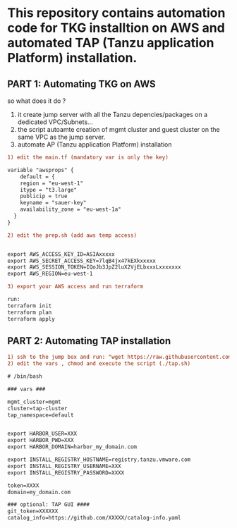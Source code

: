 
# This repository contains automation code for TKG installtion on AWS and automated TAP (Tanzu application Platform) installation.

## PART 1: Automating TKG on AWS 

so what does it do ? 
1) it create jump server with all the Tanzu depencies/packages on a dedicated VPC/Subnets...
2) the script autoamte creation of mgmt cluster and guest cluster on the same VPC as the jump server.
3) automate AP (Tanzu application Platform) installation

```diff
1) edit the main.tf (mandatory var is only the key)

variable "awsprops" {
    default = {
    region = "eu-west-1"
    itype = "t3.large"
    publicip = true
    keyname = "sauer-key"
    availability_zone = "eu-west-1a"
  }
}

2) edit the prep.sh (add aws temp access)  


export AWS_ACCESS_KEY_ID=ASIAxxxxx
export AWS_SECRET_ACCESS_KEY=7lqB4jx47kEXkxxxxx
export AWS_SESSION_TOKEN=IQoJb3JpZ2luX2VjELbxxxLxxxxxxx
export AWS_REGION=eu-west-1

3) export your AWS access and run terraform 

run: 
terraform init 
terraform plan 
terraform apply 

```
## PART 2: Automating TAP installation 

```diff
1) ssh to the jump box and run: "wget https://raw.githubusercontent.com/assafsauer/aws-tkg-automation/master/tap/tap.sh"
2) edit the vars , chmod and execute the script (./tap.sh)

# /bin/bash

### vars ###

mgmt_cluster=mgmt
cluster=tap-cluster
tap_namespace=default


export HARBOR_USER=XXX
export HARBOR_PWD=XXX
export HARBOR_DOMAIN=harbor_my_domain.com

export INSTALL_REGISTRY_HOSTNAME=registry.tanzu.vmware.com
export INSTALL_REGISTRY_USERNAME=XXX
export INSTALL_REGISTRY_PASSWORD=XXXX

token=XXXX
domain=my_domain.com

### optional: TAP GUI ####
git_token=XXXXXX
catalog_info=https://github.com/XXXXX/catalog-info.yaml

